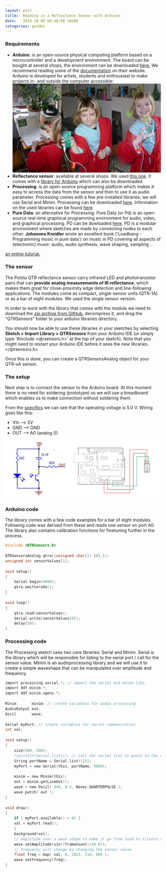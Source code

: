 ```yaml
---
layout: post
title:  Reading in a Reflectance Sensor with Arduino
date:   2014-10-09 09:48:00 +0200
categories: guides
---
```

### Requirements

*   **Arduino**: is an open-source physical computing platform based on a microcontroller and a development environment. The board can be bought at several shops, the environment can be downloaded [here.](http://arduino.cc/en/Main/Software) We recommend reading some of the [documentation](http://arduino.cc/en/Guide/HomePage) on their website.
    Arduino is developed for artists, students and enthousiast to make projects in- and outside the computer accessible: ![](/media/posts/2014-11-05-reading-reflectance-sensor/maud-arduino.png)
*   **Reflectance sensor**: available at several shops. We used [this one](http://www.pololu.com/product/959). It comes with a [library for Arduino](https://github.com/pololu/qtr-sensors-arduino) which can also be downloaded.
*   **Processing**: is an open-source programming platform which makes it easy to access the data from the sensor and then to use it as audio parameter. Processing comes with a few pre-installed libraries: we will use Serial and Minim. Processing can be downloaded [here](https://www.processing.org/download/). Information on the used libraries can be found [here](https://www.processing.org/reference/libraries/)
*   **Pure Data**: an alternative for Processing. Pure Data (or Pd) is an open-source real-time graphical programming environment for audio, video, and graphical processing. PD can be dowloaded [here](http://puredata.info/). PD is a modular environment where sketches are made by connecting nodes to each other. **Johannes Kreidler** wrote an excellent book ('Loadbang - Programming music in pure data') on music in PD covering all aspects of (electronic) music: audio, audio synthesis, wave shaping, sampling ..

[an online tutorial.](http://www.pd-tutorial.com/)

### The sensor

The Pololu QTR reflectance sensor carry infrared LED and phototransistor pairs that can **provide analog measurements of IR reflectance**, which makes them great for close-proximity edge detection and line-following applications. The modules come as compact, single-sensor units (QTR-1A) or as a bar of eight modules. We used the single sensor version.

In order to work with the library that comes with the module we need to download the [zip archive from GitHub](https://github.com/pololu/qtr-sensors-arduino), decompress it, and drag the “QTRSensors” folder to your arduino libraries directory.

You should now be able to use these libraries in your sketches by selecting **Sketch > Import Library > QTRSensors** from your Arduino IDE (or simply type '#include <qtrsensors.h>' at the top of your sketch). Note that you might need to restart your Arduino IDE before it sees the new libraries.</qtrsensors.h>

Once this is done, you can create a QTRSensorsAnalog object for your QTR-xA sensor.

### The setup

Next step is to connect the sensor to the Arduino board. At this moment there is no need for soldering (prototype) so we will use a breadboard which enables us to make connection without soldering them.

From the [specifics](http://www.pololu.com/product/959) we can see that the operating voltage is 5.0 V. Wiring goes like this:

*   VIn --> 5V
*   GND --> GND
*   OUT --> A0 (analog 0)

![](/media/posts/2014-11-05-reading-reflectance-sensor/wiring.png)

### Arduino code

The library comes with a few code examples for a bar of eight modules. Following code was derived from these and reads one sensor on port A0\. The library also contains calibration functions for finetuning further in the process.

```c
#include <QTRSensors.h>

QTRSensorsAnalog qtra((unsigned char[]) {0},1);
unsigned int sensorValues[1];

void setup()
{
    Serial.begin(9600);
    qtra.emittersOn();
}

void loop()
{
    qtra.read(sensorValues);
    Serial.write(sensorValues[0]);
    delay(50);
}
```

### Processing code

The Processing sketch uses two core libraries: Serial and Minim. Serial is the library which will be responsible for listing to the serial port / call for the sensor value. Minim is an audioprocessing library and we will use it to create a simple waveshape that can be manipulated over amplitude and frequency.

```c
import processing.serial.*; // import the serial and minim libs.
import ddf.minim.*;
import ddf.minim.ugens.*;

Minim       minim; // create variables for audio processing
AudioOutput out;
Oscil       wave;

Serial myPort; // create variables for serial communication
int val;

void setup()
{
    size(500, 500);
    //println(Serial.list()); // call for serial list to point to the right one.
    String portName = Serial.list()[4];
    myPort = new Serial(this, portName, 9600);

    minim = new Minim(this);
    out = minim.getLineOut();
    wave = new Oscil( 440, 0.5, Waves.QUARTERPULSE );
    wave.patch( out );
}

void draw()
{
    if ( myPort.available() > 0) {
    val = myPort.read();
    }
    background(val);
    // amplitude over a wave shape to make it go from loud to silence and back.
    wave.setAmplitude(sin((frameCount)/50.0));
    // frequenty will change by changing the sensor value.
    float freq = map( val, 0, 1023, 110, 660 );
    wave.setFrequency(freq);
}
```
